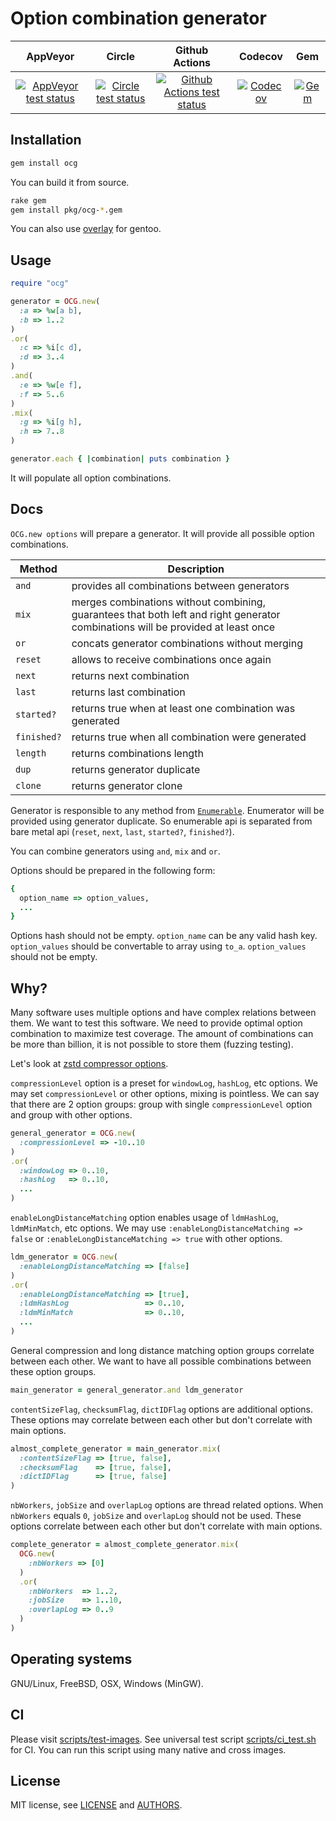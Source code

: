 # Option combination generator

| AppVeyor | Circle | Github Actions | Codecov | Gem   |
| :---:    | :---:  | :------------: | :---:   | :---: |
| [![AppVeyor test status](https://ci.appveyor.com/api/projects/status/github/andrew-aladev/ocg?branch=master&svg=true)](https://ci.appveyor.com/project/andrew-aladev/ocg/branch/master) | [![Circle test status](https://circleci.com/gh/andrew-aladev/ocg/tree/master.svg?style=shield)](https://circleci.com/gh/andrew-aladev/ocg/tree/master) | [![Github Actions test status](https://github.com/andrew-aladev/ocg/workflows/tests/badge.svg?branch=master)](https://github.com/andrew-aladev/ocg/actions) | [![Codecov](https://codecov.io/gh/andrew-aladev/ocg/branch/master/graph/badge.svg)](https://codecov.io/gh/andrew-aladev/ocg) | [![Gem](https://img.shields.io/gem/v/ocg.svg)](https://rubygems.org/gems/ocg) |

## Installation

```sh
gem install ocg
```

You can build it from source.

```sh
rake gem
gem install pkg/ocg-*.gem
```

You can also use [overlay](https://github.com/andrew-aladev/overlay) for gentoo.

## Usage

```ruby
require "ocg"

generator = OCG.new(
  :a => %w[a b],
  :b => 1..2
)
.or(
  :c => %i[c d],
  :d => 3..4
)
.and(
  :e => %w[e f],
  :f => 5..6
)
.mix(
  :g => %i[g h],
  :h => 7..8
)

generator.each { |combination| puts combination }
```

It will populate all option combinations.

## Docs

`OCG.new options` will prepare a generator.
It will provide all possible option combinations.

| Method      | Description |
|-------------|-------------|
| `and`       | provides all combinations between generators |
| `mix`       | merges combinations without combining, guarantees that both left and right generator combinations will be provided at least once |
| `or`        | concats generator combinations without merging |
| `reset`     | allows to receive combinations once again |
| `next`      | returns next combination |
| `last`      | returns last combination |
| `started?`  | returns true when at least one combination was generated |
| `finished?` | returns true when all combination were generated |
| `length`    | returns combinations length |
| `dup`       | returns generator duplicate |
| `clone`     | returns generator clone |

Generator is responsible to any method from [`Enumerable`](https://ruby-doc.org/core-2.7.2/Enumerable.html).
Enumerator will be provided using generator duplicate.
So enumerable api is separated from bare metal api (`reset`, `next`, `last`, `started?`, `finished?`).

You can combine generators using `and`, `mix` and `or`.

Options should be prepared in the following form:

```ruby
{
  option_name => option_values,
  ...
}
```

Options hash should not be empty.
`option_name` can be any valid hash key.
`option_values` should be convertable to array using `to_a`.
`option_values` should not be empty.

## Why?

Many software uses multiple options and have complex relations between them.
We want to test this software.
We need to provide optimal option combination to maximize test coverage.
The amount of combinations can be more than billion, it is not possible to store them (fuzzing testing).

Let's look at [zstd compressor options](http://facebook.github.io/zstd/zstd_manual.html#Chapter5).

`compressionLevel` option is a preset for `windowLog`, `hashLog`, etc options.
We may set `compressionLevel` or other options, mixing is pointless.
We can say that there are 2 option groups: group with single `compressionLevel` option and group with other options.

```ruby
general_generator = OCG.new(
  :compressionLevel => -10..10
)
.or(
  :windowLog => 0..10,
  :hashLog   => 0..10,
  ...
)
```

`enableLongDistanceMatching` option enables usage of `ldmHashLog`, `ldmMinMatch`, etc options.
We may use `:enableLongDistanceMatching => false` or `:enableLongDistanceMatching => true` with other options.

```ruby
ldm_generator = OCG.new(
  :enableLongDistanceMatching => [false]
)
.or(
  :enableLongDistanceMatching => [true],
  :ldmHashLog                 => 0..10,
  :ldmMinMatch                => 0..10,
  ...
)
```

General compression and long distance matching option groups correlate between each other.
We want to have all possible combinations between these option groups.

```ruby
main_generator = general_generator.and ldm_generator
```

`contentSizeFlag`, `checksumFlag`, `dictIDFlag` options are additional options.
These options may correlate between each other but don't correlate with main options.

```ruby
almost_complete_generator = main_generator.mix(
  :contentSizeFlag => [true, false],
  :checksumFlag    => [true, false],
  :dictIDFlag      => [true, false]
)
```

`nbWorkers`, `jobSize` and `overlapLog` options are thread related options.
When `nbWorkers` equals `0`, `jobSize` and `overlapLog` should not be used.
These options correlate between each other but don't correlate with main options.

```ruby
complete_generator = almost_complete_generator.mix(
  OCG.new(
    :nbWorkers => [0]
  )
  .or(
    :nbWorkers  => 1..2,
    :jobSize    => 1..10,
    :overlapLog => 0..9
  )
)
```

## Operating systems

GNU/Linux, FreeBSD, OSX, Windows (MinGW).

## CI

Please visit [scripts/test-images](scripts/test-images).
See universal test script [scripts/ci_test.sh](scripts/ci_test.sh) for CI.
You can run this script using many native and cross images.

## License

MIT license, see [LICENSE](LICENSE) and [AUTHORS](AUTHORS).
